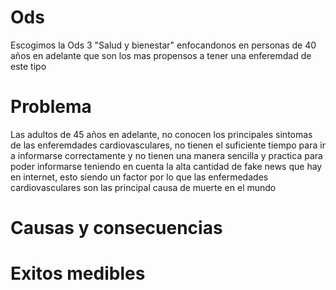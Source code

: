 # Ods
Escogimos la Ods 3 "Salud y bienestar" enfocandonos en personas de 40 años en adelante que son los mas propensos a tener una enferemdad de este tipo

# Problema
Las adultos de 45 años en adelante, no conocen los principales sintomas de las enferemdades cardiovasculares, no tienen el suficiente tiempo para ir a informarse correctamente y no tienen una manera sencilla y practica para poder informarse teniendo en cuenta la alta cantidad de fake news que hay en internet, esto siendo un factor por lo que las enfermedades cardiovasculares son las principal causa de muerte en el mundo

# Causas y consecuencias

# Exitos medibles
